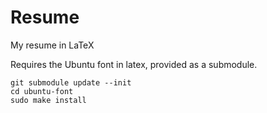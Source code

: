 Resume
======

My resume in LaTeX

Requires the Ubuntu font in latex, provided as a submodule.

```
git submodule update --init
cd ubuntu-font
sudo make install
```

